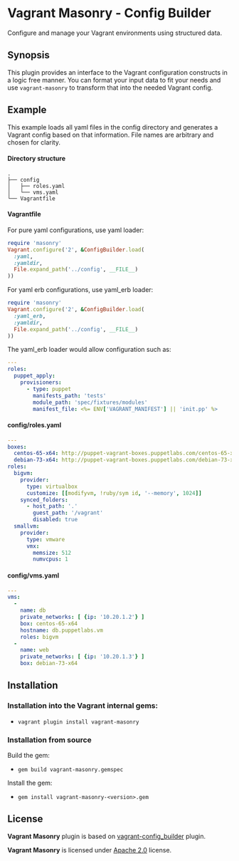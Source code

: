 Vagrant Masonry - Config Builder
======================

Configure and manage your Vagrant environments using structured data.

Synopsis
--------

This plugin provides an interface to the Vagrant configuration constructs in a
logic free manner. You can format your input data to fit your needs and use
`vagrant-masonry` to transform that into the needed Vagrant config.

Example
-------

This example loads all yaml files in the config directory and generates a
Vagrant config based on that information. File names are arbitrary and chosen
for clarity.

#### Directory structure

```shell
.
├── config
│   ├── roles.yaml
│   └── vms.yaml
└── Vagrantfile
```

#### Vagrantfile

For pure yaml configurations, use yaml loader:
```ruby
require 'masonry'
Vagrant.configure('2', &ConfigBuilder.load(
  :yaml,
  :yamldir,
  File.expand_path('../config', __FILE__)
))
```

For yaml erb configurations, use yaml_erb loader:
```ruby
require 'masonry'
Vagrant.configure('2', &ConfigBuilder.load(
  :yaml_erb,
  :yamldir,
  File.expand_path('../config', __FILE__)
))
```

The yaml_erb loader would allow configuration such as:
```yaml
---
roles:
  puppet_apply:
    provisioners:
      - type: puppet
        manifests_path: 'tests'
        module_path: 'spec/fixtures/modules'
        manifest_file: <%= ENV['VAGRANT_MANIFEST'] || 'init.pp' %>
```

#### config/roles.yaml

```yaml
---
boxes:
  centos-65-x64: http://puppet-vagrant-boxes.puppetlabs.com/centos-65-x64-virtualbox-puppet.box
  debian-73-x64: http://puppet-vagrant-boxes.puppetlabs.com/debian-73-x64-virtualbox-puppet.box
roles:
  bigvm:
    provider:
      type: virtualbox
      customize: [[modifyvm, !ruby/sym id, '--memory', 1024]]
    synced_folders:
      - host_path: '.'
        guest_path: '/vagrant'
        disabled: true
  smallvm:
    provider:
      type: vmware
      vmx:
        memsize: 512
        numvcpus: 1
```

#### config/vms.yaml

```yaml
---
vms:
  -
    name: db
    private_networks: [ {ip: '10.20.1.2'} ]
    box: centos-65-x64
    hostname: db.puppetlabs.vm
    roles: bigvm
  -
    name: web
    private_networks: [ {ip: '10.20.1.3'} ]
    box: debian-73-x64
```

Installation
------------

### Installation into the Vagrant internal gems:

  * `vagrant plugin install vagrant-masonry`

### Installation from source

Build the gem:

  * `gem build vagrant-masonry.gemspec`

Install the gem:

  * `gem install vagrant-masonry-<version>.gem`

License
-------

**Vagrant Masonry** plugin is based on [vagrant-config_builder](https://github.com/adrienthebo/vagrant-config_builder) plugin.

**Vagrant Masonry** is licensed under [Apache 2.0](LICENSE) license.
